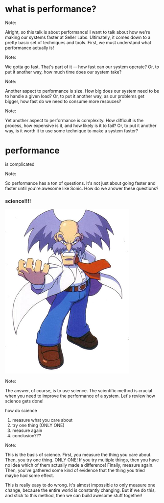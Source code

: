 # what is performance?

Note:

Alright, so this talk is about performance!
I want to talk about how we're making our systems faster at Seller Labs.
Ultimately, it comes down to a pretty basic set of techniques and tools.
First, we must understand what performance actually is!


<!-- .slide: data-background="sonic-2-screen.png" -->

Note:

We gotta go fast.
That's part of it -- how fast can our system operate?
Or, to put it another way, how much time does our system take?


<!-- .slide: data-background="fat-sonic.gif" -->

Note:

Another aspect to performance is size.
How big does our system need to be to handle a given load?
Or, to put it another way, as our problems get bigger, how fast do we need to consume more resouces?


<!-- .slide: data-background="robotnik-flying.jpg" -->

Note:

Yet another aspect to performance is complexity.
How difficult is the process, how expensive is it, and how likely is it to fail?
Or, to put it another way, is it worth it to use some technique to make a system faster?


# performance

is complicated

Note:

So performance has a ton of questions.
It's not just about going faster and faster until you're awesome like Sonic.
How do we answer these questions?


### science!!!!

![](scientists.jpg)

Note:

The answer, of course, is to use science.
The scientific method is crucial when you need to improve the performance of a system.
Let's review how science gets done!


how do science

1. measure what you care about <!-- .element: class="fragment" -->
2. try one thing <!-- .element: class="fragment" --> <span class="fragment">(ONLY ONE)</span>
3. measure again <!-- .element: class="fragment" -->
4. conclusion??? <!-- .element: class="fragment" -->

Note:

This is the basis of science.
First, you measure the thing you care about.
Then, you try one thing.
ONLY ONE!
If you try multiple things, then you have no idea which of them actually made a difference!
Finally, measure again.
Then, you've gathered some kind of evidence that the thing you tried maybe had some effect.

This is really easy to do wrong.
It's almost impossible to only measure one change, because the entire world is constantly changing.
But if we do this, and stick to this method, then we can build awesome stuff together!

